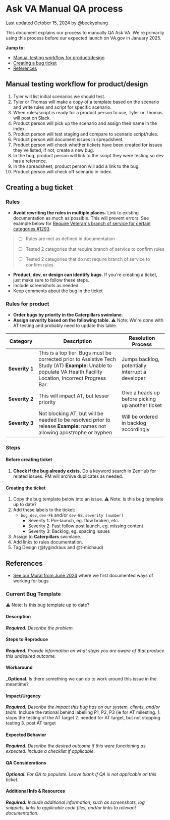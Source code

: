 # Ask VA Manual QA process
Last updated October 15, 2024 by @beckyphung

This document explains our process to manually QA Ask VA. We're primarily using this process before our expected launch on VA.gov in January 2025. 

**Jump to:** 
- [Manual testing workflow for product/design](#manual-testing-workflow-for-productdesign)
- [Creating a bug ticket](#creating-a-bug-ticket)
- [References](#references)

## Manual testing workflow for product/design
1. Tyler will list initial scenarios we should test.
2. Tyler or Thomas will make a copy of a template based on the scenario and write rules and script for specific scenario.
3. When rules/script is ready for a product person to use, Tyler or Thomas will post on Slack.
4. Product person will pick up the scenario and assign their name in the index.
5. Product person will test staging and compare to scenario script/rules.
6. Product person will document issues in spreadsheet.
7. Product person will check whether tickets have been created for issues they've listed, if not, create a new bug.
8. In the bug, product person will link to the script they were testing so dev has a reference.
9. In the spreadsheet, product person will add a link to the bug.
10. Product person will check off scenario in index.

## Creating a bug ticket
### Rules
- **Avoid rewriting the rules in multiple places.** Link to existing documentation as much as possible. This will prevent errors. See example below for [Require Veteran's branch of service for certain categories #1293](https://app.zenhub.com/workspaces/ask-va-647a476551689d06655cc815/issues/gh/department-of-veterans-affairs/ask-va/1293).

> - [ ] Rules are met as defined in documentation
>  
> - [ ] Tested 2 categories that require branch of service to confirm rules
> 
> - [ ] Tested 2 categories that do not require branch of service to confirm rules
- **Product, dev, or design can identify bugs.** If you're creating a ticket, just make sure to follow these steps.
- Include screenshots as needed.
- Keep comments about the bug in the ticket

### Rules for product
- **Order bugs by priority in the Caterpillars swimlane.**
- **Assign severity based on the following table.** ⚠️ Note: We're done with AT testing and probably need to update this table.

| Category | Description | Resolution Process |
|--------------|-------------|--------------------|
| **Severity&nbsp;1** | This is a top tier. Bugs must be corrected prior to Assistive Tech Study (AT) **Example:** Unable to populate VA Health Facility Location, Incorrect Progress Bar. |Jumps backlog, potentially interrupt a developer |
| **Severity&nbsp;2** | This will impact AT, but lesser priority | Give a heads up before picking up another ticket|
| **Severity&nbsp;3** | Not blocking AT, but will be needed to be resolved prior to release **Example:** names not allowing apostrophe or hyphen | Will be ordered in backlog accordingly

### Steps
#### Before creating ticket
1. **Check if the bug already exists.** Do a keyword search in ZenHub for related issues. PM will archive duplicates as needed.

#### Creating the ticket
1. Copy the bug template below into an issue. ⚠️ Note: Is this bug template up to date? 
2. Add these labels to the ticket:
   - `bug`, `dev`, `dev-FE` and/or `dev-BE`, `severity [number]`
      - Severity 1: Pre-launch, eg. flow broken, etc.
      - Severity 2: Fast follow post launch, eg. missing content
      - Severity 3: Backlog, eg. spacing issues
3. Assign to **Caterpillars** swimlane.
4. Add links to rules documentation.
5. Tag Design (@tygindraux and @t-michaud)

## References
- [See our Mural from June 2024](https://app.mural.co/t/departmentofveteransaffairs9999/m/departmentofveteransaffairs9999/1719508782816/0c02aafe8740074c13ea3a6821008f9f08266f5d?sender=uc2a4f18a27ff336484232897) where we first documented ways of working for bugs

### Current Bug Template
⚠️ Note: Is this bug template up to date? 

#### Description
_**Required.** Describe the problem._
<!-- EXAMPLE: The -->
#### Steps to Reproduce
_**Required.** Provide information on what steps you are aware of that produce this undesired outcome._
<!-- EXAMPLE:
1. Visit the link at https://staging.va.gov/contact-us/ask-va-too/
2. Click the "Start your application without signing in" link
3. Notice that the "Dev List" doesn't contain "steven"
-->
#### Workaround
_**Optional.** Is there something we can do to work around this issue in the meantime?
<!-- EXAMPLE: There are no known workarounds. -->
#### Impact/Urgency
_**Required.** Describe the impact this bug has on our system, clients, and/or team._
Include the rational behind labelling P1, P2, P3 (ie for AT milesting. 1. stops the testing of the AT target 2. needed for AT target, but not stopping testing 3. post AT target
<!-- EXAMPLE: This prevents us from testing the steven developer option. This is a blocking issue. -->
#### Expected Behavior
_**Required.** Describe the desired outcome if this were functioning as expected. Include a checklist if applicable._
<!-- EXAMPLE: "steven" should appear in the unauthenticated Dev List dropdown. -->
#### QA Considerations
_**Optional.** For QA to populate. Leave blank if QA is not applicable on this ticket._
<!-- EXAMPLE: ... -->
#### Additional Info & Resources
_**Required.** Include additional information, such as screenshots, log snippets, links to applicable code files, and/or links to relevant documentation._
<!-- EXAMPLE: ... -->
